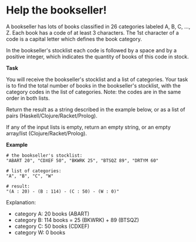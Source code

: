 # Help the bookseller!

A bookseller has lots of books classified in 26 categories labeled A, B, C, ..., Z. Each book has a code of at least 3 characters. The 1st character of a code is a capital letter which defines the book category.

In the bookseller's stocklist each code is followed by a space and by a positive integer, which indicates the quantity of books of this code in stock.

**Task**

You will receive the bookseller's stocklist and a list of categories. Your task is to find the total number of books in the bookseller's stocklist, with the category codes in the list of categories. Note: the codes are in the same order in both lists.

Return the result as a string described in the example below, or as a list of pairs (Haskell/Clojure/Racket/Prolog).

If any of the input lists is empty, return an empty string, or an empty array/list (Clojure/Racket/Prolog).

**Example**
```
# the bookseller's stocklist:
"ABART 20", "CDXEF 50", "BKWRK 25", "BTSQZ 89", "DRTYM 60"

# list of categories: 
"A", "B", "C", "W"

# result:
"(A : 20) - (B : 114) - (C : 50) - (W : 0)"
```

Explanation:

- category A: 20 books (ABART)
- category B: 114 books = 25 (BKWRK) + 89 (BTSQZ)
- category C: 50 books (CDXEF)
- category W: 0 books



